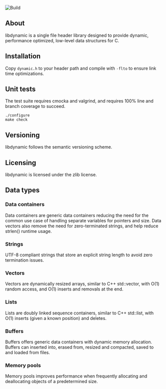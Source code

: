 ![Build](https://github.com/fredrikwidlund/libdynamic/actions/workflows/c-cpp.yml/badge.svg)

## About

libdynamic is a single file header library designed to provide dynamic, performance optimized, low-level data structures for C.

## Installation

Copy `dynamic.h` to your header path and compile with `-flto` to ensure link time optimizations.

## Unit tests

The test suite requires cmocka and valgrind, and requires 100% line and branch coverage to succeed.

```
./configure
make check
```

## Versioning

libdynamic follows the semantic versioning scheme.

## Licensing

libdynamic is licensed under the zlib license.

## Data types

### Data containers

Data containers are generic data containers reducing the need for the common use case of handling separate variables for pointers and size. Data vectors also remove the need for zero-terminated strings, and help reduce strlen() runtime usage.

### Strings

UTF-8 compliant strings that store an explicit string length to avoid zero termination issues.

### Vectors

Vectors are dynamically resized arrays, similar to C++ std::vector, with O(1) random access, and O(1) inserts and removals at the end.

### Lists

Lists are doubly linked sequence containers, similar to C++ std::list, with O(1) inserts (given a known position) and deletes.

### Buffers

Buffers offers generic data containers with dynamic memory allocation. Buffers can inserted into, erased from, resized and compacted, saved to and loaded from files.

### Memory pools

Memory pools improves performance when frequently allocating and deallocating objects of a predetermined size.
